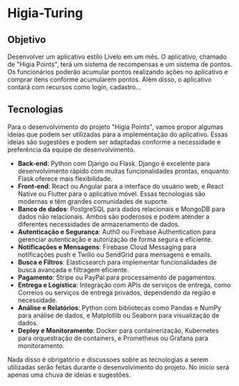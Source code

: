 # Higia-Turing

## Objetivo
Desenvolver um aplicativo estilo Livelo em um mês. O aplicativo, chamado de "Higia Points", terá um sistema de recompensas e um sistema de pontos. Os funcionários poderão acumular pontos realizando ações no aplicativo e comprar itens conforme acumularem pontos. Além disso, o aplicativo contará com recursos como login, cadastro...

## Tecnologias

Para o desenvolvimento do projeto "Higia Points", vamos propor algumas ideias que podem ser utilizadas para a implementação do aplicativo. Essas ideias são sugestões e podem ser adaptadas conforme a necessidade e preferência da equipe de desenvolvimento.

- **Back-end**: Python com Django ou Flask. Django é excelente para desenvolvimento rápido com muitas funcionalidades prontas, enquanto Flask oferece mais flexibilidade.
- **Front-end**: React ou Angular para a interface do usuário web, e React Native ou Flutter para o aplicativo móvel. Essas tecnologias são modernas e têm grandes comunidades de suporte.
- **Banco de dados**: PostgreSQL para dados relacionais e MongoDB para dados não relacionais. Ambos são poderosos e podem atender a diferentes necessidades de armazenamento de dados.
- **Autenticação e Segurança**: Auth0 ou Firebase Authentication para gerenciar autenticação e autorização de forma segura e eficiente.
- **Notificações e Mensagens**: Firebase Cloud Messaging para notificações push e Twilio ou SendGrid para mensagens e emails.
- **Busca e Filtros**: Elasticsearch para implementar funcionalidades de busca avançada e filtragem eficiente.
- **Pagamento**: Stripe ou PayPal para processamento de pagamentos.
- **Entrega e Logística**: Integração com APIs de serviços de entrega, como Correios ou serviços de entrega privados, dependendo da região e necessidade.
- **Análise e Relatórios**: Python com bibliotecas como Pandas e NumPy para análise de dados, e Matplotlib ou Seaborn para visualização de dados.
- **Deploy e Monitoramento**: Docker para containerização, Kubernetes para orquestração de containers, e Prometheus ou Grafana para monitoramento.

Nada disso é obrigatório e discussoes sobre as tecnologias a serem utilizadas serão feitas durante o desenvolvimento do projeto. No inicio será apenas uma chuva de ideias e sugestões.